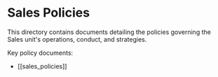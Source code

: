 # Sales Policies

This directory contains documents detailing the policies governing the Sales unit's operations, conduct, and strategies.

Key policy documents:
- [[sales_policies]] 